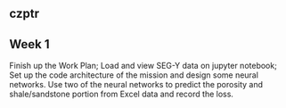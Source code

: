 ## czptr
## Week 1  

Finish up the Work Plan; Load and view SEG-Y data on jupyter notebook; Set up the code architecture of the mission and design some neural networks. Use two of the neural networks to predict the porosity and shale/sandstone portion from Excel data and record the loss.

